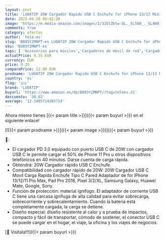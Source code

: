 ```yaml
---
layout: post
title: 'LUOATIP 20W Cargador Rapido USB C Enchufe for iPhone 13/13 Mini/13 Pro/13 Pro Max 12/12 Mini/12 Pro/12 Pro Max 11/11 Pro/11 Pro Max  Corriente PD 3.0 Corriente USBC Carga Rapida Pared Movil Adaptador'
date: 2022-04-20 00:02:20
image: 'https://m.media-amazon.com/images/I/31EtZbtw-OL._SL500_._SL400_.jpg'
comments: true
category: ofertas
author: 'tole.es'
slug: 'B085Y2MNPT-es LUOATIP 20W Cargador Rapido USB C Enchufe for iPhone 13/13...'
sku: 'B085Y2MNPT-es'
tags: [ 'Accesorios para móviles','Cargadores de móvil de red','Cargadores para móviles','Comunicación móvil y accesorios','Electrónica','iphone','luoatip','🇪🇸', ]
actualPrice: 9.35 EUR
currency: EUR
price: 9.35
comparePrice: 12.99 EUR
prodname: 'LUOATIP 20W Cargador Rapido USB C Enchufe for iPhone 13/13 Mini/13 Pro/13 Pro Max 12/12 Mini/12 Pro/12 Pro Max 11/11 Pro/11 Pro Max  Corriente PD 3.0 Corriente USBC Carga Rapida Pared Movil Adaptador'
country: 'es'
flag: '🇪🇸'
brand: 'LUOATIP'
buyurl: 'https://www.amazon.es/dp/B085Y2MNPT/?tag=tolees-21'
descuento: '28.02'
average: '12.3485714285714'
---
```


Ahora mismo tienes [{{< param title >}}]({{< param buyurl >}}) en el siguiente enlace!

[![{{< param prodname >}}]({{< param image >}})]({{< param buyurl >}})

🔎:

- El cargador PD 3.0 equipado con puerto USB C de 20W con cargador USB C le permite cargar el 50% de Phone 11 Pro u otros dispositivos telefónicos en 40 minutos. Darse cuenta de carga rápida.
- Obtendrá: 20W Cargador rápido USB C Enchufe.
- Compatibilidad con cargador rápido de 20W: 20W Cargador USB C Movil Carga Rapida Enchufe Tipo C Pared Adaptador de for iPhone 13/12/11 Pro Max, Pad Pro 2018, Pixel 3/2/XL, Samsung Galaxy, Huawei Mate, Google, Sony.
- Función de protección: material ignífugo. El adaptador de corriente USB C tiene una carcasa ignífuga de alta calidad para evitar sobrecarga, sobrecorriente y sobrecalentamiento. Cuando la batería está completamente cargada, la carga se detiene.
- Diseño especial: diseño resistente al calor y a prueba de impactos, compacto y fácil de transportar, cómodo de sostener, el conector USB C se puede cargar en el hogar, el viaje, la oficina y los viajes de negocios.

[🛒 Visítala!!!]({{< param buyurl >}})
